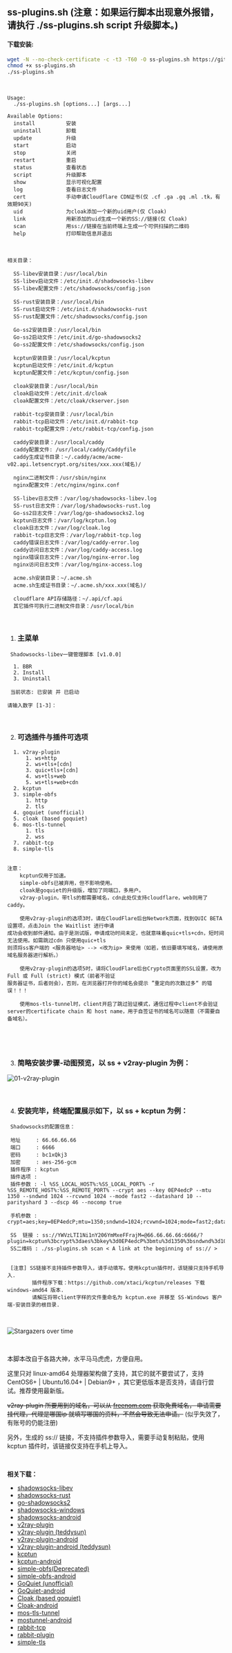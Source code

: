 ## ss-plugins.sh (注意：如果运行脚本出现意外报错，请执行 ./ss-plugins.sh script 升级脚本。)

#### 下载安装:
``` bash
wget -N --no-check-certificate -c -t3 -T60 -O ss-plugins.sh https://git.io/fjlbl
chmod +x ss-plugins.sh
./ss-plugins.sh
```

&nbsp;

```shell
Usage:
  ./ss-plugins.sh [options...] [args...]
    
Available Options:
  install          安装
  uninstall        卸载
  update           升级
  start            启动
  stop             关闭
  restart          重启
  status           查看状态
  script           升级脚本
  show             显示可视化配置
  log              查看日志文件
  cert             手动申请Cloudflare CDN证书(仅 .cf .ga .gq .ml .tk，有效期90天)
  uid              为cloak添加一个新的uid用户(仅 Cloak)
  link             用新添加的uid生成一个新的SS://链接(仅 Cloak)
  scan             用ss://链接在当前终端上生成一个可供扫描的二维码
  help             打印帮助信息并退出
```

&nbsp;

```shell
相关目录：

  SS-libev安装目录：/usr/local/bin
  SS-libev启动文件：/etc/init.d/shadowsocks-libev
  SS-libev配置文件：/etc/shadowsocks/config.json
    
  SS-rust安装目录：/usr/local/bin
  SS-rust启动文件：/etc/init.d/shadowsocks-rust
  SS-rust配置文件：/etc/shadowsocks/config.json
    
  Go-ss2安装目录：/usr/local/bin
  Go-ss2启动文件：/etc/init.d/go-shadowsocks2
  Go-ss2配置文件：/etc/shadowsocks/config.json

  kcptun安装目录：/usr/local/kcptun
  kcptun启动文件：/etc/init.d/kcptun
  kcptun配置文件：/etc/kcptun/config.json
    
  cloak安装目录：/usr/local/bin
  cloak启动文件：/etc/init.d/cloak
  cloak配置文件：/etc/cloak/ckserver.json

  rabbit-tcp安装目录：/usr/local/bin
  rabbit-tcp启动文件：/etc/init.d/rabbit-tcp
  rabbit-tcp配置文件：/etc/rabbit-tcp/config.json

  caddy安装目录：/usr/local/caddy
  caddy配置文件: /usr/local/caddy/Caddyfile
  caddy生成证书目录：~/.caddy/acme/acme-v02.api.letsencrypt.org/sites/xxx.xxx(域名)/

  nginx二进制文件：/usr/sbin/nginx
  nginx配置文件：/etc/nginx/nginx.conf

  SS-libev日志文件：/var/log/shadowsocks-libev.log
  SS-rust日志文件：/var/log/shadowsocks-rust.log
  Go-ss2日志文件：/var/log/go-shadowsocks2.log
  kcptun日志文件：/var/log/kcptun.log
  cloak日志文件：/var/log/cloak.log
  rabbit-tcp日志文件：/var/log/rabbit-tcp.log
  caddy错误日志文件：/var/log/caddy-error.log
  caddy访问日志文件：/var/log/caddy-access.log
  nginx错误日志文件：/var/log/nginx-error.log
  nginx访问日志文件：/var/log/nginx-access.log

  acme.sh安装目录：~/.acme.sh
  acme.sh生成证书目录：~/.acme.sh/xxx.xxx(域名)/

  cloudflare API存储路径：~/.api/cf.api
  其它插件可执行二进制文件目录：/usr/local/bin
```

&nbsp;

1. ### 主菜单

```shell
 Shadowsocks-libev一键管理脚本 [v1.0.0]

  1. BBR
  2. Install
  3. Uninstall

 当前状态: 已安装 并 已启动

请输入数字 [1-3]：
```

&nbsp;

2. ### 可选插件与插件可选项

~~~shell
  1. v2ray-plugin
      1. ws+http
      2. ws+tls+[cdn]
      3. quic+tls+[cdn]
      4. ws+tls+web
      5. ws+tls+web+cdn
  2. kcptun
  3. simple-obfs
      1. http
      2. tls
  4. goquiet (unofficial)
  5. cloak (based goquiet)
  6. mos-tls-tunnel
      1. tls
      2. wss
  7. rabbit-tcp
  8. simple-tls


注意：
    kcptun仅用于加速。
    simple-obfs已被弃用，但不影响使用。
    cloak是goquiet的升级版，增加了同端口，多用户。
    v2ray-plugin，带tls的都需要域名，cdn此处仅支持cloudflare，web则用了caddy。
	
    使用v2ray-plugin的选项3时，请在CloudFlare后台Network页面，找到QUIC BETA设置项，点击Join the Waitlist 进行申请
成功会收到邮件通知。由于是测试版，申请成功时间未定，也就意味着quic+tls+cdn，短时间无法使用。如需跳过cdn 只使用quic+tls 
则须将ss客户端的 <服务器地址> --> <改为ip> 来使用（如若，依旧要填写域名，请使用原域名服务器进行解析。）
	
    使用v2ray-plugin的选项5时，请将CloudFlare后台Crypto页面里的SSL设置，改为 Full 或 Full (strict) 模式（前者不验证
服务器证书，后者则会），否则，在浏览器打开你的域名会提示 ”重定向的次数过多“ 的错误！！！
	
    使用mos-tls-tunnel时，client开启了跳过验证模式，通信过程中client不会验证server的certificate chain 和 host name，用于自签证书的域名可以随意（不需要自备域名）。

	 
~~~

&nbsp;

3. ### 简略安装步骤-动图预览，以 ss + v2ray-plugin 为例：

![01-v2ray-plugin](./example.gif)

&nbsp;

4. ### 安装完毕，终端配置展示如下，以 ss + kcptun 为例：

~~~shell
 Shadowsocks的配置信息：

 地址     : 66.66.66.66
 端口     : 6666
 密码     : bc1xQkj3
 加密     : aes-256-gcm
 插件程序 : kcptun
 插件选项 :
 插件参数 : -l %SS_LOCAL_HOST%:%SS_LOCAL_PORT% -r %SS_REMOTE_HOST%:%SS_REMOTE_PORT% --crypt aes --key 0EP4edcP --mtu 1350 --sndwnd 1024 --rcvwnd 1024 --mode fast2 --datashard 10 --parityshard 3 --dscp 46 --nocomp true

 手机参数 : crypt=aes;key=0EP4edcP;mtu=1350;sndwnd=1024;rcvwnd=1024;mode=fast2;datashard=10;parityshard=3;dscp=46;nocomp=true

 SS  链接 : ss://YWVzLTI1Ni1nY206YmMxeFFrajM=@66.66.66.66:6666/?plugin=kcptun%3bcrypt%3daes%3bkey%3d0EP4edcP%3bmtu%3d1350%3bsndwnd%3d1024%3brcvwnd%3d1024%3bmode%3dfast2%3bdatashard%3d10%3bparityshard%3d3%3bdscp%3d46%3bnocomp%3dtrue
 SS二维码 : ./ss-plugins.sh scan < A link at the beginning of ss:// >


 [注意] SS链接不支持插件参数导入，请手动填写。使用kcptun插件时，该链接只支持手机导入.
        插件程序下载：https://github.com/xtaci/kcptun/releases 下载 windows-amd64 版本.
        请解压将带client字样的文件重命名为 kcptun.exe 并移至 SS-Windows 客户端-安装目录的根目录.
~~~

&nbsp;

![Stargazers over time](https://starchart.cc/loyess/Shell.svg)

&nbsp;

本脚本改自于各路大神，水平马马虎虎，方便自用。

这里只对 linux-amd64 处理器架构做了支持，其它的就不要尝试了，支持 CentOS6+ | Ubuntu16.04+ | Debian9+ ，其它更低版本是否支持，请自行尝试。推荐使用最新版。

~~v2ray-plugin 所要用到的域名，可以从 [freenom.com](https://www.freenom.com) 获取免费域名， 申请需要挂代理，代理是哪国ip 就填写哪国的资料，不然会导致无法申请。~~ (似乎失效了，有账号的仍能注册)

另外，生成的 ss:// 链接，不支持插件参数导入，需要手动复制粘贴，使用 kcptun 插件时，该链接仅支持在手机上导入。

&nbsp;

**相关下载：**

- [shadowsocks-libev](https://github.com/shadowsocks/shadowsocks-libev)
- [shadowsocks-rust](https://github.com/shadowsocks/shadowsocks-rust)
- [go-shadowsocks2](https://github.com/shadowsocks/go-shadowsocks2)
- [shadowsocks-windows](<https://github.com/shadowsocks/shadowsocks-windows/releases>)
- [shadowsocks-android](<https://github.com/shadowsocks/shadowsocks-android/releases>)
- [v2ray-plugin](<https://github.com/shadowsocks/v2ray-plugin/releases>)
- [v2ray-plugin (teddysun)](<https://github.com/teddysun/v2ray-plugin/releases>)
- [v2ray-plugin-android](<https://github.com/shadowsocks/v2ray-plugin-android/releases>)
- [v2ray-plugin-android (teddysun)](<https://github.com/teddysun/v2ray-plugin-android/releases>)
- [kcptun](https://github.com/xtaci/kcptun/releases)
- [kcptun-android](https://github.com/shadowsocks/kcptun-android/releases)
- [simple-obfs(Deprecated)](https://github.com/shadowsocks/simple-obfs/releases)
- [simple-obfs-android](https://github.com/shadowsocks/simple-obfs-android/releases)
- [GoQuiet (unofficial)](https://github.com/cbeuw/GoQuiet/releases)
- [GoQuiet-android](https://github.com/cbeuw/GoQuiet-android/releases)
- [Cloak (based goquiet)](https://github.com/cbeuw/Cloak/releases)
- [Cloak-android](https://github.com/cbeuw/Cloak-android/releases)
- [mos-tls-tunnel](https://github.com/IrineSistiana/mos-tls-tunnel/releases)
- [mostunnel-android](https://github.com/IrineSistiana/mostunnel-android/releases)
- [rabbit-tcp](https://github.com/ihciah/rabbit-tcp/releases)
- [rabbit-plugin](https://github.com/ihciah/rabbit-plugin/releases)
- [simple-tls](https://github.com/IrineSistiana/simple-tls/releases)
